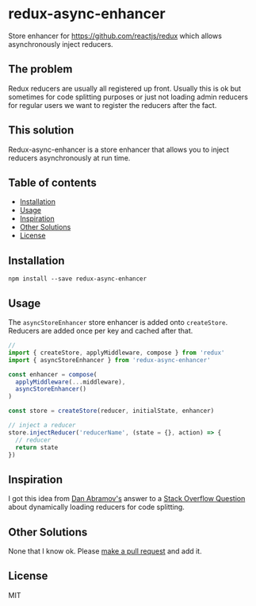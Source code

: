 # redux-async-enhancer
Store enhancer for https://github.com/reactjs/redux which allows asynchronously inject reducers.

## The problem
Redux reducers are usually all registered up front. Usually this is ok but sometimes for code splitting purposes or just not loading admin reducers for regular users we want to register the reducers after the fact.

## This solution
Redux-async-enhancer is a store enhancer that allows you to inject reducers asynchronously at run time.

## Table of contents
* [Installation](#installation)
* [Usage](#usage)
* [Inspiration](#inspiration)
* [Other Solutions](#other-solutions)
* [License](#license)

## Installation
```cli
npm install --save redux-async-enhancer
```

## Usage
The `asyncStoreEnhancer` store enhancer is added onto `createStore`. Reducers are added once per key and cached after that.
```javascript
//
import { createStore, applyMiddleware, compose } from 'redux'
import { asyncStoreEnhancer } from 'redux-async-enhancer'

const enhancer = compose(
  applyMiddleware(...middleware),
  asyncStoreEnhancer()
)

const store = createStore(reducer, initialState, enhancer)

// inject a reducer
store.injectReducer('reducerName', (state = {}, action) => {
  // reducer
  return state
})
```

## Inspiration
I got this idea from [Dan Abramov's](https://twitter.com/dan_abramov) answer to a [Stack Overflow Question](https://stackoverflow.com/questions/32968016/how-to-dynamically-load-reducers-for-code-splitting-in-a-redux-application/33044701#33044701) about dynamically loading reducers for code splitting.

## Other Solutions
None that I know ok. Please [make a pull request](http://makeapullrequest.com) and add it.

## License
MIT
